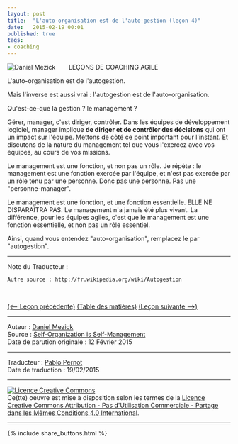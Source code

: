 ```yaml
---
layout: post
title:  "L'auto-organisation est de l'auto-gestion (leçon 4)"
date:   2015-02-19 00:01
published: true
tags:
- coaching
---
```


<div align="left" style="float:left; padding-right:30px" >
  <img title="Daniel Mezick" src="{{ site.url }}assets/daniel_mezick/daniel-mezick-004.png" />
</div>
LEÇONS DE COACHING AGILE

L'auto-organisation est de l'autogestion.

Mais l'inverse est aussi vrai : l'autogestion est de l'auto-organisation.

Qu'est-ce-que la gestion ? le management ?

Gérer, manager, c'est diriger, contrôler. Dans les équipes de développement logiciel, manager implique **de diriger et de contrôler des décisions** qui ont un impact sur l'équipe. Mettons de côté ce point important pour l'instant. Et discutons de la nature du management tel que vous l'exercez avec vos équipes, au cours de vos missions.

Le management est une fonction, et non pas un rôle. Je répète : le management est une fonction exercée par l'équipe, et n'est pas exercée par un rôle tenu par une personne. Donc pas une personne. Pas une "personne-manager".

Le management est une fonction, et une fonction essentielle. ELLE NE DISPARAÎTRA PAS. Le management n'a jamais été plus vivant. La différence, pour les équipes agiles, c'est que le management est une fonction essentielle, et non pas un rôle essentiel.

Ainsi, quand vous entendez "auto-organisation", remplacez le par "autogestion".

---
Note du Traducteur :

    Autre source : http://fr.wikipedia.org/wiki/Autogestion

  &nbsp;

[(<-- Leçon précédente)](http://www.les-traducteurs-agiles.org/2015/02/13/utilisez-votre-corps-lorsque-vous-facilitez-lecon-3) [(Table des matières)](http://www.les-traducteurs-agiles.org/2015/02/15/lecons-de-coaching.html) [(Leçon suivante -->)](http://www.les-traducteurs-agiles.org/2015/02/18/l-autogestion-c-est-l-autorite-distribuee-par-consentement-lecon-5.html)  

---
Auteur : [Daniel Mezick](https://twitter.com/DanielMezick)  
Source : [Self-Organization is Self-Management](http://newtechusa.net/agile/self-organization-is-self-management/)  
Date de parution originale : 12 Février 2015  

---
Traducteur : [Pablo Pernot](https://twitter.com/pablopernot)  
Date de traduction : 19/02/2015  

---

<a rel="license" href="http://creativecommons.org/licenses/by-nc-sa/4.0/"><img alt="Licence Creative Commons" style="border-width:0" src="http://i.creativecommons.org/l/by-nc-sa/4.0/88x31.png" /></a><br />Ce(tte) oeuvre est mise à disposition selon les termes de la <a rel="license" href="http://creativecommons.org/licenses/by-nc-sa/4.0/">Licence Creative Commons Attribution - Pas d'Utilisation Commerciale - Partage dans les Mêmes Conditions 4.0 International</a>.

---

{% include share_buttons.html %}
